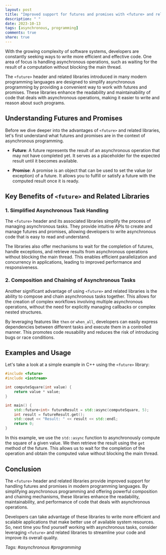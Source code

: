 ```yaml
---
layout: post
title: "Improved support for futures and promises with <future> and related libraries"
description: " "
date: 2023-10-13
tags: [asynchronous, programming]
comments: true
share: true
---
```


With the growing complexity of software systems, developers are constantly seeking ways to write more efficient and effective code. One area of focus is handling asynchronous operations, such as waiting for the result of a computation without blocking the main thread.

The `<future>` header and related libraries introduced in many modern programming languages are designed to simplify asynchronous programming by providing a convenient way to work with futures and promises. These libraries enhance the readability and maintainability of code that deals with asynchronous operations, making it easier to write and reason about such programs.

## Understanding Futures and Promises

Before we dive deeper into the advantages of `<future>` and related libraries, let's first understand what futures and promises are in the context of asynchronous programming.

- **Future**: A future represents the result of an asynchronous operation that may not have completed yet. It serves as a placeholder for the expected result until it becomes available.

- **Promise**: A promise is an object that can be used to set the value (or exception) of a future. It allows you to fulfill or satisfy a future with the computed result once it is ready.

## Key Benefits of `<future>` and Related Libraries

### 1. Simplified Asynchronous Task Handling

The `<future>` header and its associated libraries simplify the process of managing asynchronous tasks. They provide intuitive APIs to create and manage futures and promises, allowing developers to write asynchronous code that is easy to read and understand.

The libraries also offer mechanisms to wait for the completion of futures, handle exceptions, and retrieve results from asynchronous operations without blocking the main thread. This enables efficient parallelization and concurrency in applications, leading to improved performance and responsiveness.

### 2. Composition and Chaining of Asynchronous Tasks

Another significant advantage of using `<future>` and related libraries is the ability to compose and chain asynchronous tasks together. This allows for the creation of complex workflows involving multiple asynchronous operations, without the need for explicitly managing callbacks or complex nested structures.

By leveraging features like `then` or `when_all`, developers can easily express dependencies between different tasks and execute them in a controlled manner. This promotes code reusability and reduces the risk of introducing bugs or race conditions.

## Examples and Usage

Let's take a look at a simple example in C++ using the `<future>` library:

```cpp
#include <future>
#include <iostream>

int computeSquare(int value) {
    return value * value;
}

int main() {
    std::future<int> futureResult = std::async(computeSquare, 5);
    int result = futureResult.get();
    std::cout << "Result: " << result << std::endl;
    return 0;
}
```

In this example, we use the `std::async` function to asynchronously compute the square of a given value. We then retrieve the result using the `get` method of the future. This allows us to wait for the completion of the operation and obtain the computed value without blocking the main thread.

## Conclusion

The `<future>` header and related libraries provide improved support for handling futures and promises in modern programming languages. By simplifying asynchronous programming and offering powerful composition and chaining mechanisms, these libraries enhance the readability, maintainability, and performance of code that deals with asynchronous operations.

Developers can take advantage of these libraries to write more efficient and scalable applications that make better use of available system resources. So, next time you find yourself working with asynchronous tasks, consider leveraging `<future>` and related libraries to streamline your code and improve its overall quality.

*Tags: #asynchronous #programming*